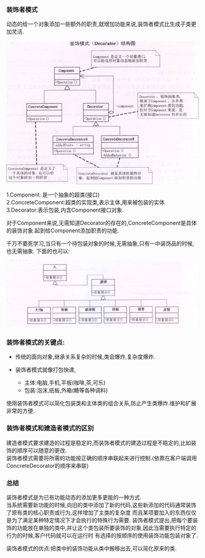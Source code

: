 ### 装饰者模式
   动态的给一个对象添加一些额外的职责,就增加功能来说,装饰者模式比生成子类更加灵活.
    
    
![](装饰者模式结构图(大话设计模式).PNG)

1.Component: 是一个抽象的超类(接口)   
2.ConcreteComponent:超类的实现类,表示主体,用来被包装的实体.  
3.Decorator:表示包装,内含Component接口对象.

对于Component来说,无需知道Decorator的存在的,ConcreteComponent是具体的装饰对象.起到给Component添加职责的功能.

千万不要死学习,当只有一个待包装对象的时候,无需抽象,只有一中装饰品的时候,也无需抽象.
下面的也可以:

![](未对对象抽象的装饰者模式.PNG)    



### 装饰者模式的关键点:

- 传统的面向对象,继承关系复杂的时候,类会爆炸,复杂度爆炸.
  
- 装饰者模式就像打包快递,  
  -   主体:电脑,手机,平板(咖啡,茶,可乐)
  -   包装:泡沫,纸板,外箱(糖等各种调料)

使用装饰者模式可以简化包装类和主体类的组合关系,防止产生类爆炸.维护和扩展非常的方便.


### 装饰者模式和建造者模式的区别

建造者模式要求建造的过程是稳定的,而装饰者模式的建造过程是不稳定的,比如装饰的顺序可以随意的更改.  
装饰者模式需要将所需的功能按正确的顺序串联起来进行控制.(依靠在客户端调用ConcreteDecorator的顺序来串联)
        
        
### 总结
装饰者模式是为已有功能动态的添加更多更能的一种方式.  
当系统需要新功能的时候,向旧的类中添加了新的代码,这些新添加的代码通常装饰了原有类的核心职责或行为,这样增加了主类的复杂度
而且某项要加入的东西仅仅是为了满足某种特定情况下才会执行的特殊行为需要.
装饰者模式提出,把每个要装饰的功能放在单独的类中,并让这个类包装所要装饰的对象,因此当需要执行特定的行为的时候,客户代码就可以在运行时
有选择的按顺序的使用装饰功能包装对象了. 

装饰者模式的优点:把类中的装饰功能从类中搬移出去,可以简化原来的类.    